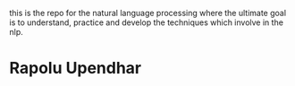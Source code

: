 this is the repo for the natural language processing 
where the ultimate goal is to understand, practice and develop the techniques which involve in the nlp.

# Rapolu Upendhar
